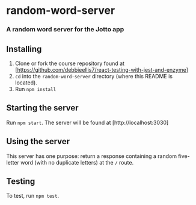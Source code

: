 # random-word-server
### A random word server for the Jotto app

## Installing
1. Clone or fork the course repository found at [https://github.com/debbieellis7/react-testing-with-jest-and-enzyme]
2. `cd` into the `random-word-server` directory (where this README is located).
3. Run `npm install` 

## Starting the server
Run `npm start`. The server will be found at [http://localhost:3030]

## Using the server
This server has one purpose: return a response containing a random five-letter word (with no duplicate letters) at the `/` route.

## Testing
To test, run `npm test`.
